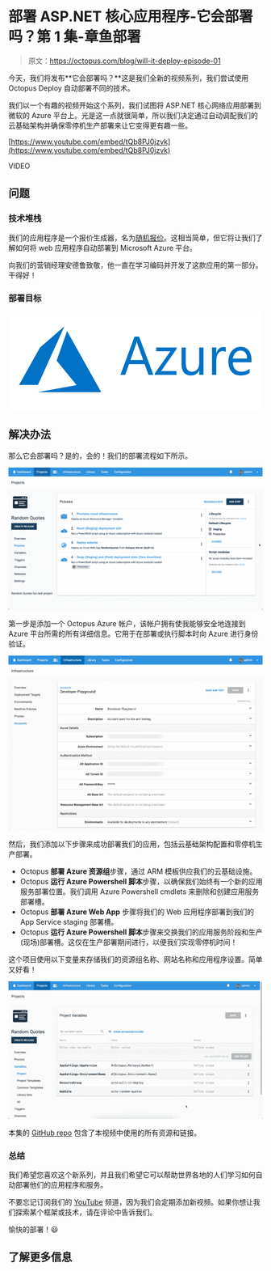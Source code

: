 # 部署 ASP.NET 核心应用程序-它会部署吗？第 1 集-章鱼部署

> 原文：<https://octopus.com/blog/will-it-deploy-episode-01>

今天，我们将发布**它会部署吗？**这是我们全新的视频系列，我们尝试使用 Octopus Deploy 自动部署不同的技术。

我们以一个有趣的视频开始这个系列，我们试图将 ASP.NET 核心网络应用部署到微软的 Azure 平台上。光是这一点就很简单，所以我们决定通过自动调配我们的云基础架构并确保零停机生产部署来让它变得更有趣一些。

[https://www.youtube.com/embed/tQb8PJ0jzvk](https://www.youtube.com/embed/tQb8PJ0jzvk)

VIDEO

## 问题

### 技术堆栈

我们的应用程序是一个报价生成器，名为[随机报价](https://github.com/OctopusSamples/RandomQuotes)。这相当简单，但它将让我们了解如何将 web 应用程序自动部署到 Microsoft Azure 平台。

向我们的营销经理安德鲁致敬，他一直在学习编码并开发了这款应用的第一部分。干得好！

### 部署目标

[![Microsoft Azure logo](img/def7ef57c6266053d63c179a612e173c.png)](#)

## 解决办法

那么它会部署吗？是的，会的！我们的部署流程如下所示。

[![Octopus deployment process](img/5348e1ccd67acabe540922ac1ce98ff3.png)](#)

第一步是添加一个 Octopus Azure 帐户，该帐户拥有使我能够安全地连接到 Azure 平台所需的所有详细信息。它用于在部署或执行脚本时向 Azure 进行身份验证。

[![Octopus Azure account](img/ac03d36311a83a728db4a249d31084f9.png)](#)

然后，我们添加以下步骤来成功部署我们的应用，包括云基础架构配置和零停机生产部署。

*   Octopus **部署 Azure 资源组**步骤，通过 ARM 模板供应我们的云基础设施。
*   Octopus **运行 Azure Powershell 脚本**步骤，以确保我们始终有一个新的应用服务部署位置。我们调用 Azure Powershell cmdlets 来删除和创建应用服务部署槽。
*   Octopus **部署 Azure Web App** 步骤将我们的 Web 应用程序部署到我们的 App Service staging 部署槽。
*   Octopus **运行 Azure Powershell 脚本**步骤来交换我们的应用服务阶段和生产(现场)部署槽。这仅在生产部署期间进行，以便我们实现零停机时间！

这个项目使用以下变量来存储我们的资源组名称、网站名称和应用程序设置。简单又好看！

[![Project variables](img/2f8c583288393f1a520c930ba36926eb.png)](#)

本集的 [GitHub repo](https://github.com/OctopusSamples/WillItDeploy-Episode001) 包含了本视频中使用的所有资源和链接。

### 总结

我们希望您喜欢这个新系列，并且我们希望它可以帮助世界各地的人们学习如何自动部署他们的应用程序和服务。

不要忘记订阅我们的 [YouTube](https://youtube.com/octopusdeploy) 频道，因为我们会定期添加新视频。如果你想让我们探索某个框架或技术，请在评论中告诉我们。

愉快的部署！😃

## 了解更多信息